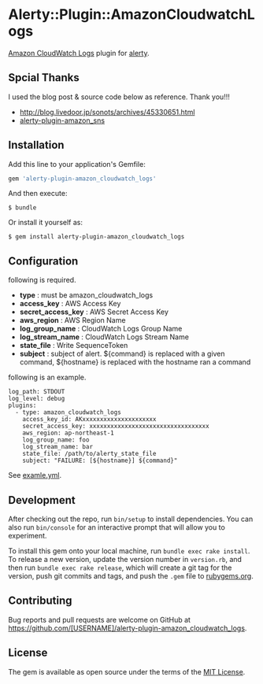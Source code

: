 # Alerty::Plugin::AmazonCloudwatchLogs

[Amazon CloudWatch Logs](https://aws.amazon.com/jp/cloudwatch/) plugin for [alerty](https://github.com/sonots/alerty).

## Spcial Thanks

I used the blog post & source code below as reference. Thank you!!!

- http://blog.livedoor.jp/sonots/archives/45330651.html
- [alerty-plugin-amazon_sns](https://github.com/sonots/alerty-plugin-amazon_sns)

## Installation

Add this line to your application's Gemfile:

```ruby
gem 'alerty-plugin-amazon_cloudwatch_logs'
```

And then execute:

    $ bundle

Or install it yourself as:

    $ gem install alerty-plugin-amazon_cloudwatch_logs

## Configuration

following is required.

- **type** : must be amazon_cloudwatch_logs
- **access_key** : AWS Access Key 
- **secret_access_key** : AWS Secret Access Key 
- **aws_region** : AWS Region Name
- **log_group_name** : CloudWatch Logs Group Name
- **log_stream_name** : CloudWatch Logs Stream Name
- **state_file** : Write SequenceToken
- **subject** : subject of alert. ${command} is replaced with a given command, ${hostname} is replaced with the hostname ran a command

following is an example.

```
log_path: STDOUT
log_level: debug
plugins:
  - type: amazon_cloudwatch_logs
    access_key_id: AKxxxxxxxxxxxxxxxxxxxxx
    secret_access_key: xxxxxxxxxxxxxxxxxxxxxxxxxxxxxxxxxx
    aws_region: ap-northeast-1
    log_group_name: foo
    log_stream_name: bar
    state_file: /path/to/alerty_state_file
    subject: "FAILURE: [${hostname}] ${command}"
```

See [examle.yml](https://github.com/inokappa/alerty-plugin-amazon_cloudwatch_logs/blob/master/example.yml).

## Development

After checking out the repo, run `bin/setup` to install dependencies. You can also run `bin/console` for an interactive prompt that will allow you to experiment.

To install this gem onto your local machine, run `bundle exec rake install`. To release a new version, update the version number in `version.rb`, and then run `bundle exec rake release`, which will create a git tag for the version, push git commits and tags, and push the `.gem` file to [rubygems.org](https://rubygems.org).

## Contributing

Bug reports and pull requests are welcome on GitHub at https://github.com/[USERNAME]/alerty-plugin-amazon_cloudwatch_logs.


## License

The gem is available as open source under the terms of the [MIT License](http://opensource.org/licenses/MIT).

